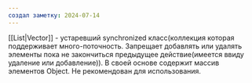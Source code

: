 ```yaml
---
создал заметку: 2024-07-14
---
```

[[List|Vector]] - устаревший synchronized класс(коллекция которая поддерживает много-поточность. Запрещает добавлять или удалять элементы пока не закончиться предыдущее действие(имеется ввиду удаление или добавление)). В своей
основе содержит массив элементов Object.
Не рекомендован для использования.